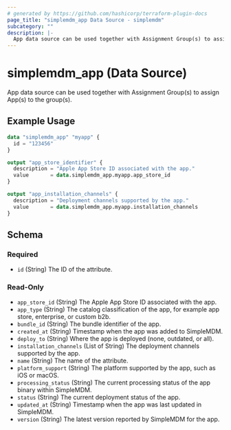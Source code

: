 ```yaml
---
# generated by https://github.com/hashicorp/terraform-plugin-docs
page_title: "simplemdm_app Data Source - simplemdm"
subcategory: ""
description: |-
  App data source can be used together with Assignment Group(s) to assign App(s) to the group(s).
---
```


# simplemdm_app (Data Source)

App data source can be used together with Assignment Group(s) to assign App(s) to the group(s).

## Example Usage

```terraform
data "simplemdm_app" "myapp" {
  id = "123456"
}

output "app_store_identifier" {
  description = "Apple App Store ID associated with the app."
  value       = data.simplemdm_app.myapp.app_store_id
}

output "app_installation_channels" {
  description = "Deployment channels supported by the app."
  value       = data.simplemdm_app.myapp.installation_channels
}
```

<!-- schema generated by tfplugindocs -->
## Schema

### Required

- `id` (String) The ID of the attribute.

### Read-Only

- `app_store_id` (String) The Apple App Store ID associated with the app.
- `app_type` (String) The catalog classification of the app, for example app store, enterprise, or custom b2b.
- `bundle_id` (String) The bundle identifier of the app.
- `created_at` (String) Timestamp when the app was added to SimpleMDM.
- `deploy_to` (String) Where the app is deployed (none, outdated, or all).
- `installation_channels` (List of String) The deployment channels supported by the app.
- `name` (String) The name of the attribute.
- `platform_support` (String) The platform supported by the app, such as iOS or macOS.
- `processing_status` (String) The current processing status of the app binary within SimpleMDM.
- `status` (String) The current deployment status of the app.
- `updated_at` (String) Timestamp when the app was last updated in SimpleMDM.
- `version` (String) The latest version reported by SimpleMDM for the app.
